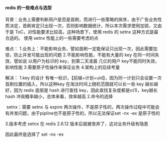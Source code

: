 #### redis 的一些难点与选型

背景：业务上需要判断用户是否是首刷，而进行一些策略的排序，由于广告业务性质决定，首刷肯定只出现一次，否则影响数据统计，所以本次需求使用加锁，又由于是 ToC，对性能要求比较高，这种场景下，使用 redis 的 setnx 这种方式是最合适的。
使用 setnx 性能上的一些需要考虑的点

难点：
1.业务上：不能影响业务，譬如首刷一定能保证只出现一次，因此需要加锁，防止并发可能出现的问题
2.不能影响性能，不能有大量的 key 在同一时间失效，譬如说 以用户为标识的 key，到第二天凌晨 几亿的用户 key不能同时失效，影响性能
3.需要原子性操作来保证业务
4.架构上的后续考量

解决：
1.key 的设计
 	有唯一标识，【前缀+计划+uid】，因为同一计划只会设置一次首刷位置的插入，所以这种key 在淘汰时间上随机范围就可以长一些
	key 越长越好，因为 redis 底层是 hash 进行查找 key，因此查找复杂度都是o(1)，key越长hash 冲突概率越小，总体来看，效率越高
2.命令的选择

​	setnx：需要 setnx 与 expire 两次操作，不是原子性的，两次操作过程中可能会有并发问题，由于pipline也不是原子性的，所以无法保证
​	set -nx -ex 是原子性的

3.版本考虑
setnx 在 redis 2.6.12 版本后就被舍弃了，这对业务升级有隐患

因此最终是选择了 set -nx -ex
